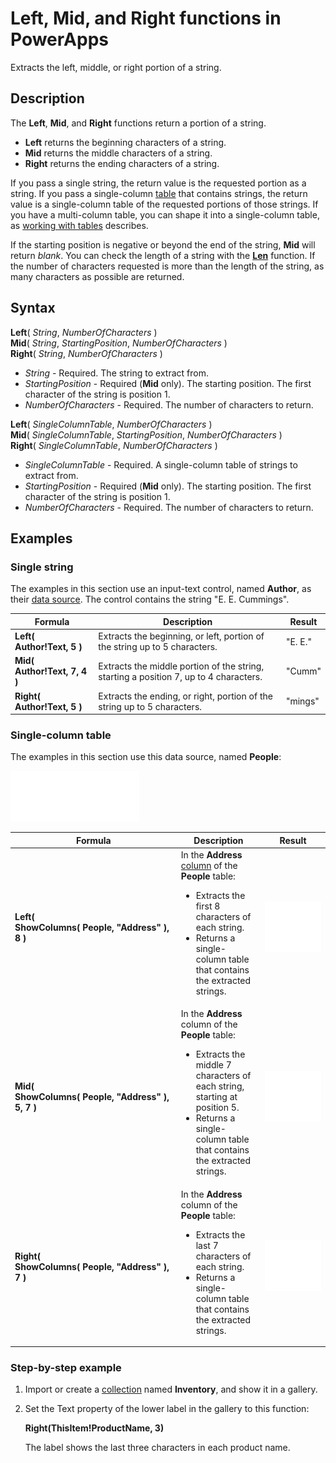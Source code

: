 <properties
	pageTitle="PowerApps: Left, Mid, and Right functions"
	description="Reference information for the Left, Mid, and Right functions in PowerApps, including syntax and examples"
	services=""
	suite="powerapps"
	documentationCenter="na"
	authors="gregli-msft"
	manager="dwrede"
	editor=""
	tags=""/>

<tags
   ms.service="powerapps"
   ms.devlang="na"
   ms.topic="article"
   ms.tgt_pltfrm="na"
   ms.workload="na"
   ms.date="11/07/2015"
   ms.author="gregli"/>

# Left, Mid, and Right functions in PowerApps #

Extracts the left, middle, or right portion of a string.

## Description ##

The **Left**, **Mid**, and **Right** functions return a portion of a string.

- **Left** returns the beginning characters of a string.
- **Mid** returns the middle characters of a string.
- **Right** returns the ending characters of a string.

If you pass a single string, the return value is the requested portion as a string.  If you pass a single-column [table](working-with-tables.md) that contains strings, the return value is a single-column table of the requested portions of those strings. If you have a multi-column table, you can shape it into a single-column table, as [working with tables](working-with-tables.md) describes.

If the starting position is negative or beyond the end of the string, **Mid** will return *blank*.  You can check the length of a string with the **[Len](function-len.md)** function.  If the number of characters requested is more than the length of the string, as many characters as possible are returned.

## Syntax ##

**Left**( *String*, *NumberOfCharacters* )<br>**Mid**( *String*, *StartingPosition*, *NumberOfCharacters* )<br>**Right**( *String*, *NumberOfCharacters* )

- *String* - Required. The string to extract from.
- *StartingPosition* - Required (**Mid** only).  The starting position.  The first character of the string is position 1.
- *NumberOfCharacters* - Required.  The number of characters to return.

**Left**( *SingleColumnTable*, *NumberOfCharacters* )<br>**Mid**( *SingleColumnTable*, *StartingPosition*, *NumberOfCharacters* )<br>**Right**( *SingleColumnTable*, *NumberOfCharacters* )

- *SingleColumnTable* - Required. A single-column table of strings to extract from.
- *StartingPosition* - Required (**Mid** only).  The starting position.  The first character of the string is position 1.
- *NumberOfCharacters* - Required.  The number of characters to return.

## Examples ##

### Single string ###
The examples in this section use an input-text control, named **Author**, as their [data source](working-with-data-sources.md). The control contains the string "E. E. Cummings".

| Formula | Description | Result |
|---------|-------------|--------|
| **Left( Author!Text, 5 )** | Extracts the beginning, or left, portion of the string up to 5 characters. | "E. E." |
| **Mid( Author!Text, 7, 4 )** | Extracts the middle portion of the string, starting a position 7, up to 4 characters. | "Cumm" |
| **Right( Author!Text, 5 )** | Extracts the ending, or right, portion of the string up to 5 characters. | "mings" |

### Single-column table
The examples in this section use this data source, named **People**:

![](media/function-left-mid-right/people-table.png)

| Formula | Description | Result |
|---------|-------------|--------|
| **Left( ShowColumns(&nbsp;People,&nbsp;"Address"&nbsp;), 8 )** |  In the **Address** [column](working-with-tables.md#columns) of the **People** table:<br><ul><li>Extracts the first 8 characters of each string.</li><li>Returns a single-column table that contains the extracted strings.</li> | <style> img { max-width: none } </style> ![](media/function-left-mid-right/people-table-left.png) |
| **Mid( ShowColumns(&nbsp;People,&nbsp;"Address"&nbsp;), 5, 7 )** | In the **Address** column of the **People** table:<br><ul><li>Extracts the middle 7 characters of each string, starting at position 5.</li><li>Returns a single-column table that contains the extracted strings.</li> | ![](media/function-left-mid-right/people-table-mid.png) |
| **Right( ShowColumns(&nbsp;People,&nbsp;"Address"&nbsp;), 7 )** | In the **Address** column of the **People** table:<br><ul><li>Extracts the last 7 characters of each string.</li><li>Returns a single-column table that contains the extracted strings.</li> | ![](media/function-left-mid-right/people-table-right.png) |

### Step-by-step example ###

1. Import or create a [collection](working-with-data-sources.md#collections) named **Inventory**, and show it in a gallery.

2. Set the Text property of the lower label in the gallery to this function:

	**Right(ThisItem!ProductName, 3)**

	The label shows the last three characters in each product name.


